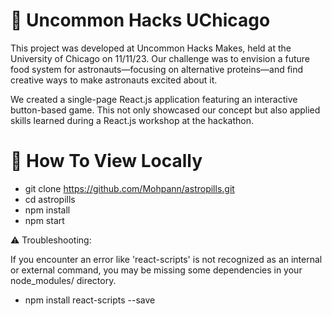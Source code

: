 # 👾 Uncommon Hacks UChicago

This project was developed at Uncommon Hacks Makes, held at the University of Chicago on 11/11/23. Our challenge was to envision a future food system for astronauts—focusing on alternative proteins—and find creative ways to make astronauts excited about it.

We created a single-page React.js application featuring an interactive button-based game. This not only showcased our concept but also applied skills learned during a React.js workshop at the hackathon.

# 🚀 How To View Locally 

- git clone https://github.com/Mohpann/astropills.git
- cd astropills
- npm install
- npm start

⚠️ Troubleshooting:

If you encounter an error like 'react-scripts' is not recognized as an internal or external command, you may be missing some dependencies in your node_modules/ directory.

- npm install react-scripts --save
